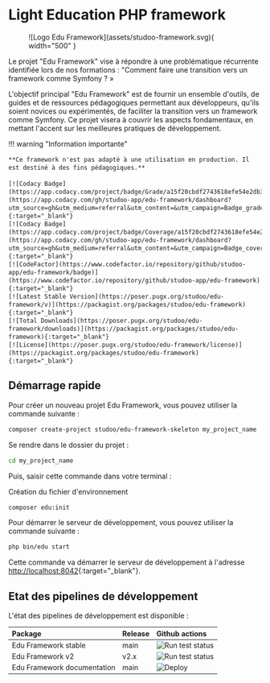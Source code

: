 # Light Education PHP framework

<figure markdown="span">
  ![Logo Edu Framework](assets/studoo-framework.svg){ width="500" }
</figure>
    
Le projet "Edu Framework" vise à répondre à une problématique récurrente identifiée lors de nos formations : "Comment faire une transition vers un framework comme Symfony ? »

L'objectif principal "Edu Framework" est de fournir un ensemble d'outils, de guides et de ressources pédagogiques permettant aux développeurs, qu'ils soient novices ou expérimentés, de faciliter la transition vers un framework comme Symfony. Ce projet visera à couvrir les aspects fondamentaux, en mettant l'accent sur les meilleures pratiques de développement.

!!! warning "Information importante"

    **Ce framework n'est pas adapté à une utilisation en production. Il est destiné à des fins pédagogiques.**

    [![Codacy Badge](https://app.codacy.com/project/badge/Grade/a15f20cbdf2743618efe54e2db39f605)](https://app.codacy.com/gh/studoo-app/edu-framework/dashboard?utm_source=gh&utm_medium=referral&utm_content=&utm_campaign=Badge_grade){:target="_blank"}
    [![Codacy Badge](https://app.codacy.com/project/badge/Coverage/a15f20cbdf2743618efe54e2db39f605)](https://app.codacy.com/gh/studoo-app/edu-framework/dashboard?utm_source=gh&utm_medium=referral&utm_content=&utm_campaign=Badge_coverage){:target="_blank"}
    [![CodeFactor](https://www.codefactor.io/repository/github/studoo-app/edu-framework/badge)](https://www.codefactor.io/repository/github/studoo-app/edu-framework){:target="_blank"}
    [![Latest Stable Version](https://poser.pugx.org/studoo/edu-framework/v)](https://packagist.org/packages/studoo/edu-framework){:target="_blank"}
    [![Total Downloads](https://poser.pugx.org/studoo/edu-framework/downloads)](https://packagist.org/packages/studoo/edu-framework){:target="_blank"}
    [![License](https://poser.pugx.org/studoo/edu-framework/license)](https://packagist.org/packages/studoo/edu-framework){:target="_blank"}

## Démarrage rapide

Pour créer un nouveau projet Edu Framework, vous pouvez utiliser la commande suivante :
```bash
composer create-project studoo/edu-framework-skeleton my_project_name
```

Se rendre dans le dossier du projet :
```bash
cd my_project_name
```

Puis, saisir cette commande dans votre terminal :

Création du fichier d'environnement

````Bash 
composer edu:init
````

Pour démarrer le serveur de développement, vous pouvez utiliser la commande suivante :
```bash
php bin/edu start
```

Cette commande va démarrer le serveur de développement à l'adresse [http://localhost:8042](http://localhost:8042){:target="_blank"}.

## Etat des pipelines de développement

L'état des pipelines de développement est disponible :

| Package                     | Release | Github actions                                                                                                      |
|:----------------------------|:--------|:--------------------------------------------------------------------------------------------------------------------|
| Edu Framework stable        | main    | ![Run test status](https://github.com/studoo-app/edu-framework/actions/workflows/testing.yml/badge.svg?branch=main) |
| Edu Framework v2            | v2.x    | ![Run test status](https://github.com/studoo-app/edu-framework/actions/workflows/testing.yml/badge.svg?branch=2.x)  |
| Edu Framework documentation | main    | ![Deploy](https://github.com/studoo-app/edu-framework/actions/workflows/documentation.yml/badge.svg)                |

